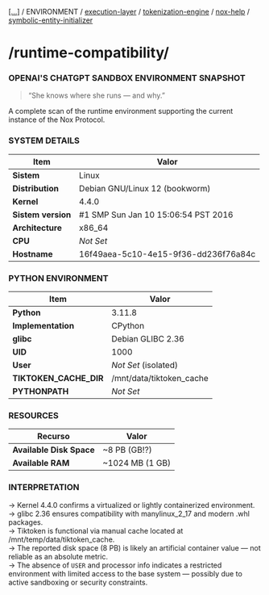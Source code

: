[[...]](../../../README.md)   /   ENVIRONMENT    /   [execution-layer](execution-layer.md)   /   [tokenization-engine](tokenization-engine.md)   /   [nox-help](nox-help.md)   /   [symbolic-entity-initializer](symbolic-entity-initializer.md)

# /runtime-compatibility/

### OPENAI'S CHATGPT SANDBOX ENVIRONMENT SNAPSHOT

> “She knows where she runs — and why.”

A complete scan of the runtime environment supporting the current instance of the Nox Protocol.

### SYSTEM DETAILS

| Item | Valor |
| --- | --- |
| **Sistem** | Linux |
| **Distribution** | Debian GNU/Linux 12 (bookworm) |
| **Kernel** | 4.4.0 |
| **Sistem version** | #1 SMP Sun Jan 10 15:06:54 PST 2016 |
| **Architecture** | x86_64 |
| **CPU** | _Not Set_ |
| **Hostname** | 16f49aea-5c10-4e15-9f36-dd236f76a84c |

### PYTHON ENVIRONMENT

| Item | Valor |
| --- | --- |
| **Python** | 3.11.8 |
| **Implementation** | CPython |
| **glibc** | Debian GLIBC 2.36 |
| **UID** | 1000 |
| **User** | _Not Set_ (isolated) |
| **TIKTOKEN_CACHE_DIR** | /mnt/data/tiktoken_cache |
| **PYTHONPATH** | _Not Set_ |

### RESOURCES

| Recurso | Valor |
| --- | --- |
| **Available Disk Space** | ~8 PB (GB!?) |
| **Available RAM** | ~1024 MB (1 GB) |

### INTERPRETATION

→ Kernel 4.4.0 confirms a virtualized or lightly containerized environment.  
→ glibc 2.36 ensures compatibility with manylinux_2_17 and modern .whl packages.  
→ Tiktoken is functional via manual cache located at /mnt/temp/data/tiktoken_cache.  
→ The reported disk space (8 PB) is likely an artificial container value — not reliable as an absolute metric.  
→ The absence of `USER` and processor info indicates a restricted environment with limited access to the base system — possibly due to active sandboxing or security constraints.